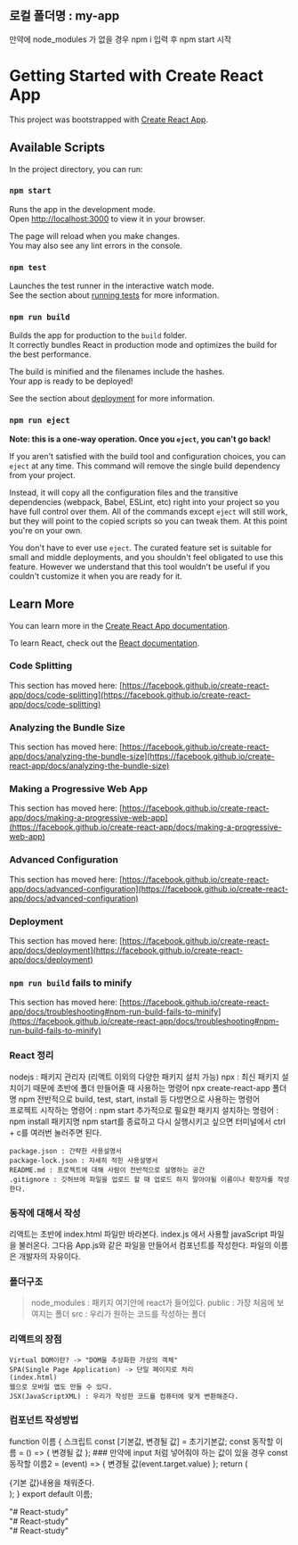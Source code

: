 ## 로컬 폴더명 : my-app

만약에 node_modules 가 없을 경우
npm i 입력 후 npm start 시작
# Getting Started with Create React App

This project was bootstrapped with [Create React App](https://github.com/facebook/create-react-app).

## Available Scripts

In the project directory, you can run:

### `npm start`

Runs the app in the development mode.\
Open [http://localhost:3000](http://localhost:3000) to view it in your browser.

The page will reload when you make changes.\
You may also see any lint errors in the console.

### `npm test`

Launches the test runner in the interactive watch mode.\
See the section about [running tests](https://facebook.github.io/create-react-app/docs/running-tests) for more information.

### `npm run build`

Builds the app for production to the `build` folder.\
It correctly bundles React in production mode and optimizes the build for the best performance.

The build is minified and the filenames include the hashes.\
Your app is ready to be deployed!

See the section about [deployment](https://facebook.github.io/create-react-app/docs/deployment) for more information.

### `npm run eject`

**Note: this is a one-way operation. Once you `eject`, you can't go back!**

If you aren't satisfied with the build tool and configuration choices, you can `eject` at any time. This command will remove the single build dependency from your project.

Instead, it will copy all the configuration files and the transitive dependencies (webpack, Babel, ESLint, etc) right into your project so you have full control over them. All of the commands except `eject` will still work, but they will point to the copied scripts so you can tweak them. At this point you're on your own.

You don't have to ever use `eject`. The curated feature set is suitable for small and middle deployments, and you shouldn't feel obligated to use this feature. However we understand that this tool wouldn't be useful if you couldn't customize it when you are ready for it.

## Learn More

You can learn more in the [Create React App documentation](https://facebook.github.io/create-react-app/docs/getting-started).

To learn React, check out the [React documentation](https://reactjs.org/).

### Code Splitting

This section has moved here: [https://facebook.github.io/create-react-app/docs/code-splitting](https://facebook.github.io/create-react-app/docs/code-splitting)

### Analyzing the Bundle Size

This section has moved here: [https://facebook.github.io/create-react-app/docs/analyzing-the-bundle-size](https://facebook.github.io/create-react-app/docs/analyzing-the-bundle-size)

### Making a Progressive Web App

This section has moved here: [https://facebook.github.io/create-react-app/docs/making-a-progressive-web-app](https://facebook.github.io/create-react-app/docs/making-a-progressive-web-app)

### Advanced Configuration

This section has moved here: [https://facebook.github.io/create-react-app/docs/advanced-configuration](https://facebook.github.io/create-react-app/docs/advanced-configuration)

### Deployment

This section has moved here: [https://facebook.github.io/create-react-app/docs/deployment](https://facebook.github.io/create-react-app/docs/deployment)

### `npm run build` fails to minify

This section has moved here: [https://facebook.github.io/create-react-app/docs/troubleshooting#npm-run-build-fails-to-minify](https://facebook.github.io/create-react-app/docs/troubleshooting#npm-run-build-fails-to-minify)

### React 정리 
nodejs : 패키지 관리자 (리액트 이외의 다양한 패키지 설치 가능)
    npx : 최신 패키지 설치이기 때문에 초반에 폴더 만들어줄 때 사용하는 명령어 
        npx create-react-app 폴더명
        npm 전반적으로 build, test, start, install 등 다방면으로 사용하는 명령어  
        프로젝트 시작하는 명령어 : npm start 
        추가적으로 필요한 패키지 설치하는 명령어 : npm install 패키지명
        npm start를 종료하고 다시 실행시키고 싶으면
        터미널에서 ctrl + c를 여러번 눌러주면 된다. 

    package.json : 간략한 사용설명서 
    package-lock.json : 자세히 적힌 사용설명서 
    README.md : 프로젝트에 대해 사람이 전반적으로 설명하는 공간 
    .gitignore : 깃허브에 파일을 업로드 할 때 업로드 하지 말아야될 이름이나 확장자를 작성한다. 

### 동작에 대해서 작성 
리액트는 초반에 index.html 파일만 바라본다. 
index.js 에서 사용할 javaScript 파일을 불러온다. 
그다음 App.js와 같은 파일을 만들어서 컴포넌트를 작성한다. 
파일의 이름은 개발자의 자유이다. 

### 폴더구조 
>node_modules : 패키지 여기안에 react가 들어있다. 
>public : 가장 처음에 보여지는 폴더 
>src : 우리가 원하는 코드를 작성하는 폴더  

### 리액트의 장점 
    Virtual DOM이란? -> "DOM을 추상화한 가상의 객체"
    SPA(Single Page Application) -> 단일 페이지로 처리 
    (index.html) 
    웹으로 모바일 앱도 만들 수 있다. 
    JSX(JavaScriptXML) : 우리가 작성한 코드를 컴퓨터에 맞게 변환해준다. 

### 컴포넌트 작성방법 
function 이름 {
    스크립트 
    const [기본값, 변경될 값] = 초기기본값;
    const 동작할 이름 = () => {
        변경될 값
    };
    ### 만약에 input 처럼 넣어줘야 하는 값이 있을 경우 
    const 동작할 이름2 = (event) => {
        변경될 값(event.target.value)
    };
return (
    <div>{기본 값}내용을 채워준다.</div>
);
}
export default 이름; 

"# React-study"  
"# React-study"  
"# React-study" 
